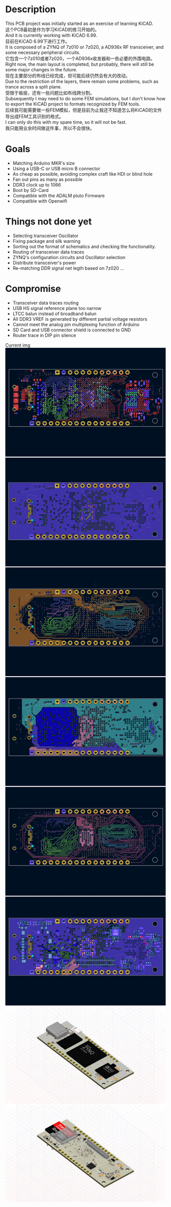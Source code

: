 # Description
This PCB project was initially started as an exercise of learning KiCAD.  
这个PCB最初是作为学习KiCAD的练习开始的。  
And it is currently working with KiCAD 6.99.  
目前在KiCAD 6.99下进行工作。  
It is composed of a ZYNQ of 7z010 or 7z020, a AD936x RF transceiver, and some necessary peripheral circuits.  
它包含一个7z010或者7z020，一个AD936x收发器和一些必要的外围电路。  
Right now, the main layout is completed, but probably, there will still be some major changes in the future.  
现在主要部分的布线已经完成，但可能后续仍然会有大的改动。  
Due to the restriction of the layers, there remain some problems, such as trance across a split plane.  
受限于板层，还有一些问题比如布线跨分割。  
Subsequently I may need to do some FEM simulations, but I don't know how to export the KiCAD project to formats recognized by FEM tools.  
后续我可能需要做一些FEM模拟，但是目前为止我还不知道怎么将KiCAD的文件导出成FEM工具识别的格式。  
I can only do this with my spare time, so it will not be fast.  
我只能用业余时间做这件事，所以不会很快。  

# Goals
 - Matching Arduino MKR's size
 - Using a USB-C or USB micro B connector
 - As cheap as possible, avoiding complex craft like HDI or blind hole
 - Fan out pins as many as possible
 - DDR3 clock up to 1066
 - Boot by SD-Card
 - Compatible with the ADALM pluto Firmware
 - Compatible with Openwifi

# Things not done yet
 - Selecting transceiver Oscillator
 - Fixing package and silk warning
 - Sorting out the format of schematics and checking the functionality.
 - Routing of transceiver data traces
 - ZYNQ's configuration circuits and Oscillator selection
 - Distribute transceiver's power
 - Re-matching DDR signal net legth based on 7z020
...

# Compromise
 - Transceiver data traces routing
 - USB HS signal reference plane too narrow
 - LTCC balun instead of broadband balun
 - All DDR3 VREF is generated by different partial voltage resistors
 - Cannot meet the analog pin multiplexing function of Arduino
 - SD Card and USB connector shield is connected to GND
 - Router trace in DIP pin silence

Current img
![F.Cu](./repo_desc/F.Cu.png)
![In1.Cu](./repo_desc/In1.Cu.png)
![In2.Cu](./repo_desc/In2.Cu.png)
![In3.Cu](./repo_desc/In3.Cu.png)
![In4.Cu](./repo_desc/In4.Cu.png)
![B.Cu](./repo_desc/B.Cu.png)
![top_3D](./repo_desc/top_3d.png)
![bottom_3d](./repo_desc/bottom_3d.png)
